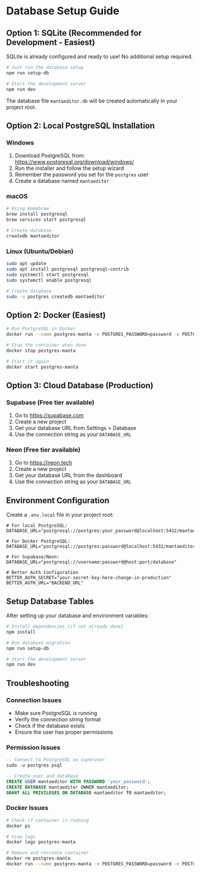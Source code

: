 # Database Setup Guide

## Option 1: SQLite (Recommended for Development - Easiest)

SQLite is already configured and ready to use! No additional setup required.

```bash
# Just run the database setup
npm run setup-db

# Start the development server
npm run dev
```

The database file `mantaeditor.db` will be created automatically in your project root.

## Option 2: Local PostgreSQL Installation

### Windows
1. Download PostgreSQL from: https://www.postgresql.org/download/windows/
2. Run the installer and follow the setup wizard
3. Remember the password you set for the `postgres` user
4. Create a database named `mantaeditor`

### macOS
```bash
# Using Homebrew
brew install postgresql
brew services start postgresql

# Create database
createdb mantaeditor
```

### Linux (Ubuntu/Debian)
```bash
sudo apt update
sudo apt install postgresql postgresql-contrib
sudo systemctl start postgresql
sudo systemctl enable postgresql

# Create database
sudo -u postgres createdb mantaeditor
```

## Option 2: Docker (Easiest)

```bash
# Run PostgreSQL in Docker
docker run --name postgres-manta -e POSTGRES_PASSWORD=password -e POSTGRES_DB=mantaeditor -p 5432:5432 -d postgres:15

# Stop the container when done
docker stop postgres-manta

# Start it again
docker start postgres-manta
```

## Option 3: Cloud Database (Production)

### Supabase (Free tier available)
1. Go to https://supabase.com
2. Create a new project
3. Get your database URL from Settings > Database
4. Use the connection string as your `DATABASE_URL`

### Neon (Free tier available)
1. Go to https://neon.tech
2. Create a new project
3. Get your database URL from the dashboard
4. Use the connection string as your `DATABASE_URL`

## Environment Configuration

Create a `.env.local` file in your project root:

```env
# For local PostgreSQL:
DATABASE_URL="postgresql://postgres:your_password@localhost:5432/mantaeditor"

# For Docker PostgreSQL:
DATABASE_URL="postgresql://postgres:password@localhost:5432/mantaeditor"

# For Supabase/Neon:
DATABASE_URL="postgresql://username:password@host:port/database"

# Better Auth Configuration
BETTER_AUTH_SECRET="your-secret-key-here-change-in-production"
BETTER_AUTH_URL="BACKEND_URL"
```

## Setup Database Tables

After setting up your database and environment variables:

```bash
# Install dependencies (if not already done)
npm install

# Run database migration
npm run setup-db

# Start the development server
npm run dev
```

## Troubleshooting

### Connection Issues
- Make sure PostgreSQL is running
- Verify the connection string format
- Check if the database exists
- Ensure the user has proper permissions

### Permission Issues
```sql
-- Connect to PostgreSQL as superuser
sudo -u postgres psql

-- Create user and database
CREATE USER mantaeditor WITH PASSWORD 'your_password';
CREATE DATABASE mantaeditor OWNER mantaeditor;
GRANT ALL PRIVILEGES ON DATABASE mantaeditor TO mantaeditor;
```

### Docker Issues
```bash
# Check if container is running
docker ps

# View logs
docker logs postgres-manta

# Remove and recreate container
docker rm postgres-manta
docker run --name postgres-manta -e POSTGRES_PASSWORD=password -e POSTGRES_DB=mantaeditor -p 5432:5432 -d postgres:15
``` 
